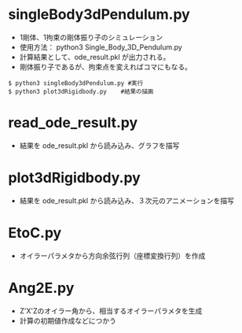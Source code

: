 # singleBody3dPendulum.py
* 1剛体、1拘束の剛体振り子のシミュレーション
* 使用方法： python3 Single_Body_3D_Pendulum.py
* 計算結果として、ode_result.pkl が出力される。
* 剛体振り子であるが、拘束点を変えればコマにもなる。

```
$ python3 singleBody3dPendulum.py #実行
$ python3 plot3dRigidbody.py    #結果の描画
```


# read_ode_result.py
* 結果を ode_result.pkl から読み込み、グラフを描写


# plot3dRigidbody.py
* 結果を ode_result.pkl から読み込み、３次元のアニメーションを描写

# EtoC.py
* オイラーパラメタから方向余弦行列（座標変換行列）を作成

# Ang2E.py
* Z'X'Zのオイラー角から、相当するオイラーパラメタを生成
* 計算の初期値作成などにつかう